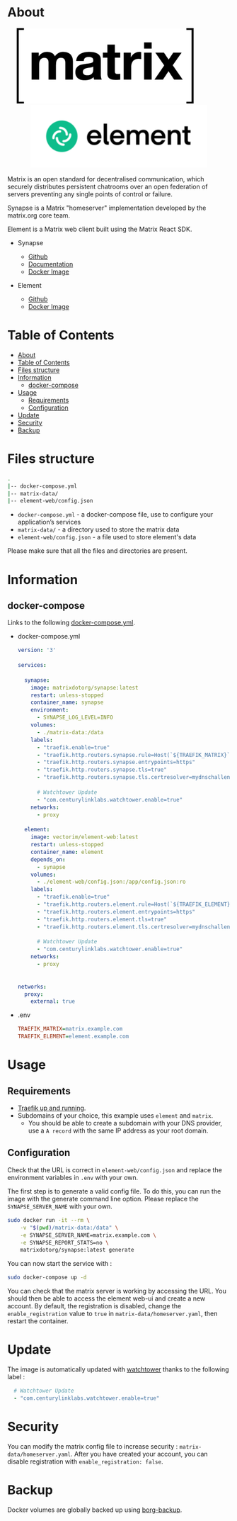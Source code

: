 # About

<p align="center">
<img src="../_utilities/matrix.png" width="400" alt="matrix" title="matrix" /> 
&nbsp;&nbsp;&nbsp;&nbsp;&nbsp;&nbsp;&nbsp;&nbsp;&nbsp;&nbsp;&nbsp;&nbsp;&nbsp;&nbsp;&nbsp;
<img src="../_utilities/element.png" width="400" alt="pihole" title="pihole" />
</p>

Matrix is an open standard for decentralised communication, which securely distributes persistent chatrooms over an open federation of servers preventing any single points of control or failure.

Synapse is a Matrix "homeserver" implementation developed by the matrix.org core team.

Element is a Matrix web client built using the Matrix React SDK.

* Synapse
  * [Github](https://github.com/matrix-org/synapse)
  * [Documentation](https://matrix-org.github.io/synapse/latest/)
  * [Docker Image](https://hub.docker.com/r/matrixdotorg/synapse)

* Element
  * [Github](https://github.com/vector-im/element-web)
  * [Docker Image](https://hub.docker.com/r/vectorim/element-web)

# Table of Contents

<!-- TOC -->

- [About](#about)
- [Table of Contents](#table-of-contents)
- [Files structure](#files-structure)
- [Information](#information)
    - [docker-compose](#docker-compose)
- [Usage](#usage)
    - [Requirements](#requirements)
    - [Configuration](#configuration)
- [Update](#update)
- [Security](#security)
- [Backup](#backup)

<!-- /TOC -->


# Files structure 

```bash
.
|-- docker-compose.yml
|-- matrix-data/
|-- element-web/config.json
```

- `docker-compose.yml` - a docker-compose file, use to configure your application’s services
- `matrix-data/` - a directory used to store the matrix data
- `element-web/config.json` - a file used to store element's data

Please make sure that all the files and directories are present.

# Information

## docker-compose
Links to the following [docker-compose.yml](docker-compose.yml).

* docker-compose.yml
  ```yaml
  version: '3'

  services:

    synapse:
      image: matrixdotorg/synapse:latest
      restart: unless-stopped
      container_name: synapse
      environment:
        - SYNAPSE_LOG_LEVEL=INFO
      volumes:
        - ./matrix-data:/data
      labels:
        - "traefik.enable=true"
        - "traefik.http.routers.synapse.rule=Host(`${TRAEFIK_MATRIX}`)"
        - "traefik.http.routers.synapse.entrypoints=https"
        - "traefik.http.routers.synapse.tls=true"
        - "traefik.http.routers.synapse.tls.certresolver=mydnschallenge"

        # Watchtower Update
        - "com.centurylinklabs.watchtower.enable=true"
      networks:
        - proxy

    element:
      image: vectorim/element-web:latest
      restart: unless-stopped
      container_name: element
      depends_on:
        - synapse
      volumes:
        - ./element-web/config.json:/app/config.json:ro
      labels:
        - "traefik.enable=true"
        - "traefik.http.routers.element.rule=Host(`${TRAEFIK_ELEMENT}`)"
        - "traefik.http.routers.element.entrypoints=https"
        - "traefik.http.routers.element.tls=true"
        - "traefik.http.routers.element.tls.certresolver=mydnschallenge"

        # Watchtower Update
        - "com.centurylinklabs.watchtower.enable=true"
      networks:
        - proxy


  networks:
    proxy:
      external: true
  ```
* .env
  ```ini
  TRAEFIK_MATRIX=matrix.example.com
  TRAEFIK_ELEMENT=element.example.com
  ```


# Usage

## Requirements
- [Traefik up and running](../traefik).
- Subdomains of your choice, this example uses `element` and `matrix`.
    - You should be able to create a subdomain with your DNS provider, use a `A record` with the same IP address as your root domain.

## Configuration

Check that the URL is correct in `element-web/config.json` and replace the environment variables in `.env` with your own.

The first step is to generate a valid config file. To do this, you can run the image with the generate command line option. Please replace the `SYNAPSE_SERVER_NAME` with your own.

```bash
sudo docker run -it --rm \
    -v "$(pwd)/matrix-data:/data" \
    -e SYNAPSE_SERVER_NAME=matrix.example.com \
    -e SYNAPSE_REPORT_STATS=no \
    matrixdotorg/synapse:latest generate
```

You can now start the service with :

```bash
sudo docker-compose up -d
```

You can check that the matrix server is working by accessing the URL. You should then be able to access the element web-ui and create a new account. By default, the registration is disabled, change the `enable_registration` value to `true` in `matrix-data/homeserver.yaml`, then restart the container.

# Update

The image is automatically updated with [watchtower](../watchtower) thanks to the following label :

```yaml
  # Watchtower Update
  - "com.centurylinklabs.watchtower.enable=true"
```

# Security

You can modify the matrix config file to increase security : `matrix-data/homeserver.yaml`.
After you have created your account, you can disable registration with `enable_registration: false`.



# Backup

Docker volumes are globally backed up using [borg-backup](../borg-backup). 